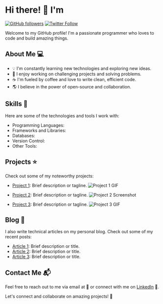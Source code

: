 # Hi there! :wave: I'm <Your Name>

[![GitHub followers](https://img.shields.io/github/followers/<your-github-username>.svg?style=social)](https://github.com/<your-github-username>)
[![Twitter Follow](https://img.shields.io/twitter/follow/<your-twitter-username>.svg?style=social)](https://twitter.com/<your-twitter-username>)

Welcome to my GitHub profile! I'm a passionate programmer who loves to code and build amazing things.

## About Me :computer:

- :bulb: I'm constantly learning new technologies and exploring new ideas.
- :rocket: I enjoy working on challenging projects and solving problems.
- :coffee: I'm fueled by coffee and love to write clean, efficient code.
- :earth_americas: I believe in the power of open-source and collaboration.

## Skills :muscle:

Here are some of the technologies and tools I work with:

- Programming Languages: <list-of-programming-languages>
- Frameworks and Libraries: <list-of-frameworks-libraries>
- Databases: <list-of-databases>
- Version Control: <list-of-version-control-systems>
- Other Tools: <list-of-other-tools>

## Projects :star:

Check out some of my noteworthy projects:

- [Project 1](https://github.com/<your-github-username>/<project-1-repo>): Brief description or tagline.
  ![Project 1 GIF](path/to/project1.gif)

- [Project 2](https://github.com/<your-github-username>/<project-2-repo>): Brief description or tagline.
  ![Project 2 Screenshot](path/to/project2.png)

- [Project 3](https://github.com/<your-github-username>/<project-3-repo>): Brief description or tagline.
  ![Project 3 GIF](path/to/project3.gif)

## Blog :pencil:

I also write technical articles on my personal blog. Check out some of my recent posts:

- [Article 1](https://your-blog.com/article-1): Brief description or title.
- [Article 2](https://your-blog.com/article-2): Brief description or title.
- [Article 3](https://your-blog.com/article-3): Brief description or title.

## Contact Me :mailbox_with_mail:

Feel free to reach out to me via email at <your-email> :email: or connect with me on [LinkedIn](https://www.linkedin.com/in/<your-linkedin-profile>) :briefcase:.

Let's connect and collaborate on amazing projects! :rocket:
